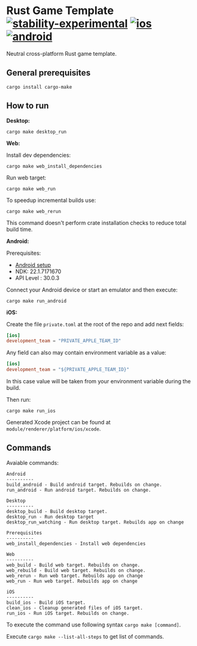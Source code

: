# Rust Game Template [![stability-experimental](https://img.shields.io/badge/stability-experimental-orange.svg)](https://github.com/emersion/stability-badges#experimental) [![ios](https://github.com/Wandalen/rust_game_template/actions/workflows/iOS.yml/badge.svg)](https://github.com/Wandalen/rust_game_template/actions/workflows/iOS.yml) [![android](https://github.com/Wandalen/rust_game_template/actions/workflows/Android.yml/badge.svg)](https://github.com/Wandalen/rust_game_template/actions/workflows/Android.yml)

Neutral cross-platform Rust game template.

## General prerequisites

```
cargo install cargo-make
```

## How to run

**Desktop:**

```
cargo make desktop_run
```

**Web:**

Install dev dependencies:
```
cargo make web_install_dependencies
```

Run web target:

```
cargo make web_run
```

To speedup incremental builds use:

```
cargo make web_rerun
```

This command doesn't perform crate installation checks to reduce total build time.

**Android:**

Prerequisites:

* [Android setup](https://github.com/dodorare/crossbow/wiki)
* NDK: 22.1.7171670
* API Level : 30.0.3

Connect your Android device or start an emulator and then execute:

```
cargo make run_android
```

**iOS:**

Create the file `private.toml` at the root of the repo and add next fields:

```toml
[ios]
development_team = "PRIVATE_APPLE_TEAM_ID"
```

Any field can also may contain environment variable as a value:

```toml
[ios]
development_team = "${PRIVATE_APPLE_TEAM_ID}"
```

In this case value will be taken from your environment variable during the build.

Then run:

```
cargo make run_ios
```

Generated Xcode project can be found at `module/renderer/platform/ios/xcode`.


## Commands

Avaiable commands:

```
Android
----------
build_android - Build android target. Rebuilds on change.
run_android - Run android target. Rebuilds on change.

Desktop
----------
desktop_build - Build desktop target.
desktop_run - Run desktop target
desktop_run_watching - Run desktop target. Rebuilds app on change

Prerequisites
----------
web_install_dependencies - Install web dependencies

Web
----------
web_build - Build web target. Rebuilds on change.
web_rebuild - Build web target. Rebuilds on change.
web_rerun - Run web target. Rebuilds app on change
web_run - Run web target. Rebuilds app on change

iOS
----------
build_ios - Build iOS target.
clean_ios - Cleanup generated files of iOS target.
run_ios - Run iOS target. Rebuilds on change.
```

To execute the command use following syntax ```cargo make [command]```.

Execute `cargo make --list-all-steps` to get list of commands.

